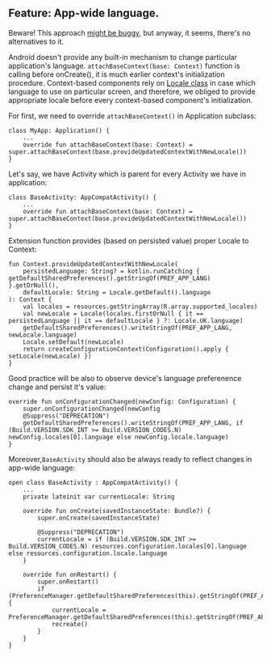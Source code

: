 ## Feature: App-wide language.

Beware! This approach [might be buggy](https://stackoverflow.com/a/2900144), but anyway, it seems, there's no alternatives to it.

Android doesn't provide any built-in mechanism to change particular application's language. 
```attachBaseContext(base: Context)``` function is calling before onCreate(), it is much earlier context's initialization procedure. Context-based components rely on [Locale class](https://developer.android.com/reference/java/util/Locale) in case which language to use on particular screen, and therefore, we obliged to provide appropriate locale before every context-based component's initialization. 

For first, we need to override ```attachBaseContext()``` in Application subclass:
```
class MyApp: Application() {
    ...
    override fun attachBaseContext(base: Context) = super.attachBaseContext(base.provideUpdatedContextWithNewLocale())
}
```
Let's say, we have Activity which is parent for every Activity we have in application:
```
class BaseActivity: AppCompatActivity() {
    ...  
    override fun attachBaseContext(base: Context) = super.attachBaseContext(base.provideUpdatedContextWithNewLocale())	
}
```

Extension function provides (based on persisted value) proper Locale to Context:
```
fun Context.provideUpdatedContextWithNewLocale(
    persistedLanguage: String? = kotlin.runCatching { getDefaultSharedPreferences().getStringOf(PREF_APP_LANG) }.getOrNull(),
    defaultLocale: String = Locale.getDefault().language
): Context {
    val locales = resources.getStringArray(R.array.supported_locales)
    val newLocale = Locale(locales.firstOrNull { it == persistedLanguage || it == defaultLocale } ?: Locale.UK.language)
    getDefaultSharedPreferences().writeStringOf(PREF_APP_LANG, newLocale.language)
    Locale.setDefault(newLocale)
    return createConfigurationContext(Configuration().apply { setLocale(newLocale) })
}
```

Good practice will be also to observe device's language preferenence change and persist it's value:
```
override fun onConfigurationChanged(newConfig: Configuration) {
    super.onConfigurationChanged(newConfig
    @Suppress("DEPRECATION")
    getDefaultSharedPreferences().writeStringOf(PREF_APP_LANG, if (Build.VERSION.SDK_INT >= Build.VERSION_CODES.N) newConfig.locales[0].language else newConfig.locale.language)
}
```

Moreover,```BaseActivity``` should also be always ready to reflect changes in app-wide language:
```
open class BaseActivity : AppCompatActivity() {
    ...
    private lateinit var currentLocale: String

    override fun onCreate(savedInstanceState: Bundle?) {
        super.onCreate(savedInstanceState)

        @Suppress("DEPRECATION")
        currentLocale = if (Build.VERSION.SDK_INT >= Build.VERSION_CODES.N) resources.configuration.locales[0].language else resources.configuration.locale.language
    }

    override fun onRestart() {
        super.onRestart()
        if (PreferenceManager.getDefaultSharedPreferences(this).getStringOf(PREF_APP_LANG).equals(currentLocale).not()) {
            currentLocale = PreferenceManager.getDefaultSharedPreferences(this).getStringOf(PREF_APP_LANG)!!
            recreate()
        }
    }
}
```

